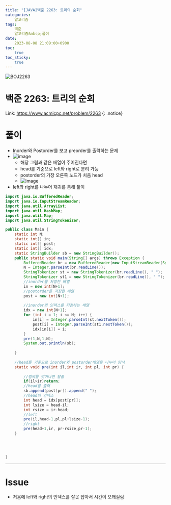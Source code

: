 ```yaml
---
title: "[JAVA]백준 2263: 트리의 순회"
categories:
    알고리즘
tags:
    백준
    알고리즘&nbsp;풀이
date:
    2023-08-08 21:09:00+0900
toc:
    true
toc_sticky:
    true
---
```

![BOJ2263](https://github.com/cuzzzu1318/Algorithm/assets/77597885/2e5ecc78-45d7-4d38-a5d7-bfa233029963)



# 백준 2263: 트리의 순회
Link: <https://www.acmicpc.net/problem/2263>
{: .notice}


# 풀이
* Inorder와 Postorder를 보고 preorder를 출력하는 문제
* ![image](https://github.com/cuzzzu1318/Algorithm/assets/77597885/c47aa974-3111-41a8-88b9-9d3c3a5295bb)
  * 해당 그림과 같은 배열이 주어진다면
  * head를 기준으로 left와 right로 분리 가능
  * postorder의 가장 오른쪽 노드가 처음 head
  * ![image](https://github.com/cuzzzu1318/Algorithm/assets/77597885/397d6ab4-75e9-4fad-b8f5-7510a94d9efe)
* left와 right를 나누어 재귀를 통해 풀이
  
```java
import java.io.BufferedReader;
import java.io.InputStreamReader;
import java.util.ArrayList;
import java.util.HashMap;
import java.util.Map;
import java.util.StringTokenizer;

public class Main {
	static int N;
	static int[] in;
	static int[] post;
	static int[] idx;
	static StringBuilder sb = new StringBuilder();
	public static void main(String[] args) throws Exception {
		BufferedReader br = new BufferedReader(new InputStreamReader(System.in));
		N = Integer.parseInt(br.readLine());
		StringTokenizer st = new StringTokenizer(br.readLine(), " ");
		StringTokenizer st1 = new StringTokenizer(br.readLine(), " ");
		//inorder를 저장한 배열
		in = new int[N+1];
		//postorder를 저장한 배열
		post = new int[N+1];
		
		//inorder의 인덱스를 저장하는 배열
		idx = new int[N+1];
		for (int i = 1; i <= N; i++) {
			in[i] = Integer.parseInt(st.nextToken());
			post[i] = Integer.parseInt(st1.nextToken());
			idx[in[i]] = i;
		}
		pre(1,N,1,N);
		System.out.println(sb);
		
	}
	
	//head를 기준으로 inorder와 postorder배열을 나누어 탐색
	static void pre(int il,int ir, int pl, int pr) {
		
		//범위를 벗어나면 탈출
		if(il>ir)return;
		//head를 출력
		sb.append(post[pr]).append(" ");
		//head의 인덱스
		int head = idx[post[pr]];
		int lsize = head-il;
		int rsize = ir-head;
		//left 
		pre(il,head-1,pl,pl+lsize-1);
		//right
		pre(head+1,ir, pr-rsize,pr-1);
	}
	
	
	

}
```
***

# Issue

* 처음에 left와 right의 인덱스를 잘못 잡아서 시간이 오래걸림